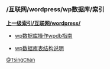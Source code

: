 ### /互联网/wordpress/wp数据库/索引


**[上一级索引/互联网/wordpress/](/互联网/wordpress/)**

- [wp数据库操作wpdb指南](/互联网/wordpress/wp数据库/wp数据库操作wpdb指南)

- [wp数据库表结构说明](/互联网/wordpress/wp数据库/wp数据库表结构说明)


<font size=2 color='grey'> [@TsingChan](https://github.com/tsingchan) </font>

